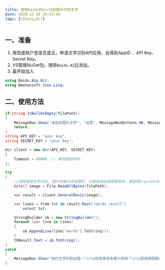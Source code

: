 ```yaml
---
title: 使用baidu的ocr识别图片中的文字
date: 2019-12-28 20:53:49
tags: [CSharp,Ocr]
---
```


## 一、准备

1. 用百度账户登录百度云，申请文字识别API应用，会得到AppID 、API Key、Secret Key。
2. VS管理NuGet包，搜索`Baidu.AI`后添加。
3. 最开始加入

```c#
using Baidu.Aip.Ocr;
using Newtonsoft.Json.Linq;
```

<!-- more -->

## 二、使用方法

```c#
if(string.IsNullOrEmpty(filePath))
{
    MessageBox.Show("未指定图片文件", "注意", MessageBoxButtons.OK, MessageBoxIcon.Warning);
    return;
}
string API_KEY = "your key";
string SECRET_KEY = "your key";

Ocr client = new Ocr(API_KEY, SECRET_KEY)
{
    Timeout = 60000  // 修改超时时间
};

try
{
    //调用通用文字识别, 图片参数为本地图片，可能会抛出网络等异常，请使用try/catch捕获
    byte[] image = File.ReadAllBytes(filePath);

    var result = client.GeneralBasic(image);

    var lines = from txt in result.Root["words_result"]
        select txt;

    StringBuilder sb = new StringBuilder();
    foreach (var line in lines)
    {
        sb.AppendLine(line["words"].ToString());
    }
    tbResult.Text = sb.ToString();
}
catch
{
    MessageBox.Show("执行文字识别出错~！\r\n检查是否未接入网络？\r\n其他原因联系作者解决。", "错误", MessageBoxButtons.OK, MessageBoxIcon.Error);
}

```

